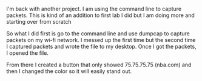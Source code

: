 I'm back with another project. I am using the command line to capture packets. This is kind of an addition to first lab I did but I am doing more and starting over from scratch

So what I did first is go to the command line and use dumpcap to capture packets on my wi-fi network. I messed up the first time but the second time I captured packets and wrote the file to my desktop. Once I got the packets, I opened the file.

From there I created a button that only showed 75.75.75.75 (nba.com) and then I changed the color so it will easily stand out.



